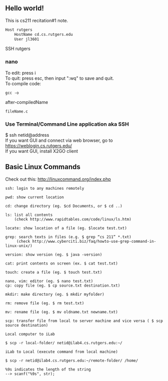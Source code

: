 ## Hello world!
This is cs211 recitation#1 note.

```txt
Host rutgers
    HostName cd.cs.rutgers.edu
    User jl3601
```
SSH rutgers

### nano
To edit: press i \
To quit: press esc, then input ":wq" to save and quit. \
To compile code: 
```
gcc -o 
```
after-compiledName 
```
fileName.c
```

### Use Terminal/Command Line application aka SSH
$ ssh netid@address \
If you want GUI and connect via web browser, go to https://weblogin.cs.rutgers.edu/ \
If you want GUI, install X2GO client 

## Basic Linux Commands

Check out this: http://linuxcommand.org/index.php
```
ssh: login to any machines remotely

pwd: show current location

cd: change directory (eg. $cd Documents, or $ cd ..)

ls: list all contents 
    (check http://www.rapidtables.com/code/linux/ls.htm)

locate: show location of a file (eg. $locate test.txt)

grep: search texts in files (e.g. $ grep “cs 211” *.txt)
     (check http://www.cyberciti.biz/faq/howto-use-grep-command-in-linux-unix/)

version: show version (eg. $ java -version)

cat: print contents on screen (ex. $ cat test.txt)

touch: create a file (eg. $ touch test.txt)

nano, vim: editor (eg. $ nano test.txt)
cp: copy file (eg. $ cp source.txt destination.txt)

mkdir: make directory (eg. $ mkdir myfolder)

rm: remove file (eg. $ rm test.txt)

mv: rename file (eg. $ mv oldname.txt newname.txt)

scp: transfer file from local to server machine and vice versa ( $ scp source destination)

Local computer to iLab

$ scp -r local-folder/ netid@ilab4.cs.rutgers.edu:~/

iLab to Local (execute command from local machine)

$ scp -r netid@ilab4.cs.rutgers.edu:~/remote-folder/ /home/

%9s indicates the length of the string
--> scanf("%9s", str);
```